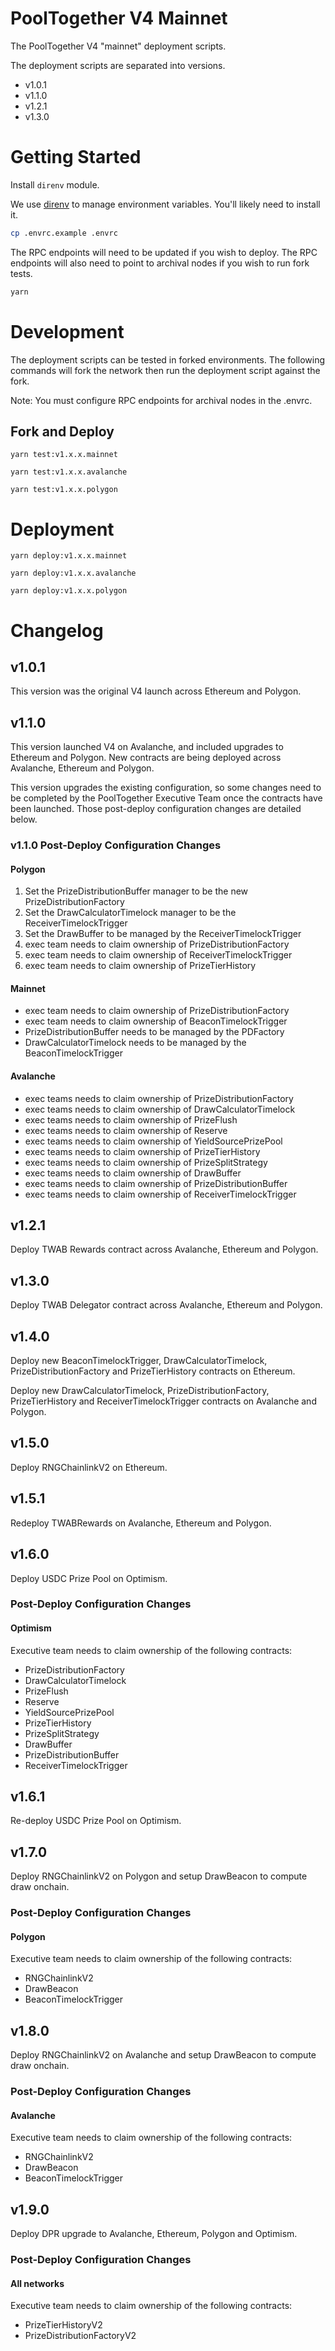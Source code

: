 # PoolTogether V4 Mainnet

The PoolTogether V4 "mainnet" deployment scripts.

The deployment scripts are separated into versions.

- v1.0.1
- v1.1.0
- v1.2.1
- v1.3.0

# Getting Started

Install `direnv` module.

We use [direnv](https://direnv.net/) to manage environment variables.  You'll likely need to install it.

```sh
cp .envrc.example .envrc
```

The RPC endpoints will need to be updated if you wish to deploy.  The RPC endpoints will also need to point to archival nodes if you wish to run fork tests.

```.sh
yarn
```

# Development

The deployment scripts can be tested in forked environments.  The following commands will fork the network then run the deployment script against the fork.

Note: You must configure RPC endpoints for archival nodes in the .envrc.

## Fork and Deploy

```
yarn test:v1.x.x.mainnet
```

```
yarn test:v1.x.x.avalanche
```

```
yarn test:v1.x.x.polygon
```

# Deployment

```
yarn deploy:v1.x.x.mainnet
```

```
yarn deploy:v1.x.x.avalanche
```

```
yarn deploy:v1.x.x.polygon
```

# Changelog

## v1.0.1

This version was the original V4 launch across Ethereum and Polygon.

## v1.1.0

This version launched V4 on Avalanche, and included upgrades to Ethereum and Polygon.  New contracts are being deployed across Avalanche, Ethereum and Polygon.

This version upgrades the existing configuration, so some changes need to be completed by the PoolTogether Executive Team once the contracts have been launched.  Those post-deploy configuration changes are detailed below.

### v1.1.0 Post-Deploy Configuration Changes

#### Polygon

1. Set the PrizeDistributionBuffer manager to be the new PrizeDistributionFactory
2. Set the DrawCalculatorTimelock manager to be the ReceiverTimelockTrigger
3. Set the DrawBuffer to be managed by the ReceiverTimelockTrigger
4. exec team needs to claim ownership of PrizeDistributionFactory
5. exec team needs to claim ownership of ReceiverTimelockTrigger
6. exec team needs to claim ownership of PrizeTierHistory

#### Mainnet

- exec team needs to claim ownership of PrizeDistributionFactory
- exec team needs to claim ownership of BeaconTimelockTrigger
- PrizeDistributionBuffer needs to be managed by the PDFactory
- DrawCalculatorTimelock needs to be managed by the BeaconTimelockTrigger

#### Avalanche

- exec teams needs to claim ownership of PrizeDistributionFactory
- exec teams needs to claim ownership of DrawCalculatorTimelock
- exec teams needs to claim ownership of PrizeFlush
- exec teams needs to claim ownership of Reserve
- exec teams needs to claim ownership of YieldSourcePrizePool
- exec teams needs to claim ownership of PrizeTierHistory
- exec teams needs to claim ownership of PrizeSplitStrategy
- exec teams needs to claim ownership of DrawBuffer
- exec teams needs to claim ownership of PrizeDistributionBuffer
- exec teams needs to claim ownership of ReceiverTimelockTrigger

## v1.2.1

Deploy TWAB Rewards contract across Avalanche, Ethereum and Polygon.

## v1.3.0

Deploy TWAB Delegator contract across Avalanche, Ethereum and Polygon.

## v1.4.0

Deploy new BeaconTimelockTrigger, DrawCalculatorTimelock, PrizeDistributionFactory and PrizeTierHistory contracts on Ethereum.

Deploy new DrawCalculatorTimelock, PrizeDistributionFactory, PrizeTierHistory and ReceiverTimelockTrigger contracts on Avalanche and Polygon.

## v1.5.0

Deploy RNGChainlinkV2 on Ethereum.

## v1.5.1

Redeploy TWABRewards on Avalanche, Ethereum and Polygon.

## v1.6.0

Deploy USDC Prize Pool on Optimism.

### Post-Deploy Configuration Changes

#### Optimism

Executive team needs to claim ownership of the following contracts:
- PrizeDistributionFactory
- DrawCalculatorTimelock
- PrizeFlush
- Reserve
- YieldSourcePrizePool
- PrizeTierHistory
- PrizeSplitStrategy
- DrawBuffer
- PrizeDistributionBuffer
- ReceiverTimelockTrigger

## v1.6.1

Re-deploy USDC Prize Pool on Optimism.

## v1.7.0

Deploy RNGChainlinkV2 on Polygon and setup DrawBeacon to compute draw onchain.

### Post-Deploy Configuration Changes

#### Polygon

Executive team needs to claim ownership of the following contracts:
- RNGChainlinkV2
- DrawBeacon
- BeaconTimelockTrigger

## v1.8.0

Deploy RNGChainlinkV2 on Avalanche and setup DrawBeacon to compute draw onchain.

### Post-Deploy Configuration Changes

#### Avalanche

Executive team needs to claim ownership of the following contracts:
- RNGChainlinkV2
- DrawBeacon
- BeaconTimelockTrigger

## v1.9.0

Deploy DPR upgrade to Avalanche, Ethereum, Polygon and Optimism.

### Post-Deploy Configuration Changes

#### All networks

Executive team needs to claim ownership of the following contracts:
- PrizeTierHistoryV2
- PrizeDistributionFactoryV2

